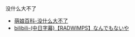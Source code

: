 没什么大不了
- [萌娘百科-没什么大不了](https://zh.moegirl.org.cn/%E6%B2%A1%E4%BB%80%E4%B9%88%E5%A4%A7%E4%B8%8D%E4%BA%86)
- [bilibili-(中日字幕)【RADWIMPS】なんでもないや](https://www.bilibili.com/video/av12170574/)

